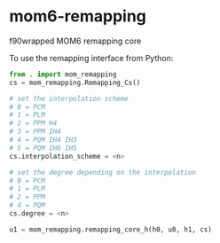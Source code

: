 # mom6-remapping
f90wrapped MOM6 remapping core

To use the remapping interface from Python:

~~~python
from . import mom_remapping
cs = mom_remapping.Remapping_Cs()

# set the interpolation scheme
# 0 = PCM
# 1 = PLM
# 2 = PPM H4
# 3 = PPM IH4
# 4 = PQM IH4 IH3
# 5 = PQM IH6 IH5
cs.interpolation_scheme = <n>

# set the degree depending on the interpolation
# 0 = PCM
# 1 = PLM
# 2 = PPM
# 4 = PQM
cs.degree = <n>

u1 = mom_remapping.remapping_core_h(h0, u0, h1, cs)
~~~
